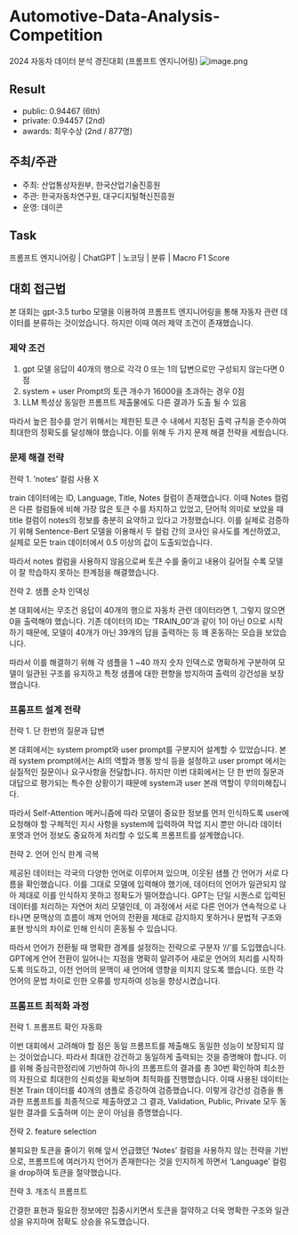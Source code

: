 # Automotive-Data-Analysis-Competition
2024 자동차 데이터 분석 경진대회 (프롬프트 엔지니어링)
![image.png](https://prod-files-secure.s3.us-west-2.amazonaws.com/75352cb9-b77f-4259-a4af-462ca7b3df78/88f865c1-da6d-4551-a46f-e0620d32ee1b/image.png)

## Result

- public: 0.94467 (6th)
- private: 0.94457 (2nd)
- awards: 최우수상 (2nd / 877명)

## 주최/주관

- 주최: 산업통상자원부, 한국산업기술진흥원
- 주관: 한국자동차연구원, 대구디지털혁신진흥원
- 운영: 데이콘

## Task

프롬프트 엔지니어링 | ChatGPT | 노코딩 | 분류 | Macro F1 Score

## 대회 접근법

본 대회는 gpt-3.5 turbo 모델을 이용하여 프롬프트 엔지니어링을 통해 자동자 관련 데이터를 분류하는 것이었습니다. 하지만 이때 여러 제약 조건이 존재했습니다. 

### 제약 조건

1. gpt 모델 응답이 40개의 행으로 각각 0 또는 1의 답변으로만 구성되지 않는다면 0점
2. system + user Prompt의 토큰 개수가 16000을 초과하는 경우 0점
3. LLM 특성상 동일한 프롬프트 제출물에도 다른 결과가 도출 될 수 있음

따라서 높은 점수를 얻기 위해서는 제한된 토큰 수 내에서 지정된 출력 규칙을 준수하여 최대한의 정확도를 달성해야 했습니다. 이를 위해 두 가지 문제 해결 전략을 세웠습니다.

### 문제 해결 전략

전략 1. ‘notes’ 컬럼 사용 X

train 데이터에는 ID, Language, Title, Notes 컬럼이 존재했습니다. 이때 Notes 컬럼은 다른 컬럼들에 비해 가장 많은 토큰 수를 차지하고 있었고, 단어적 의미로 보았을 때 title 컬럼이 notes의 정보를 충분히 요약하고 있다고 가정했습니다. 이를 실제로 검증하기 위해 Sentence-Bert 모델을 이용해서 두 컬럼 간의 코사인 유사도를 계산하였고, 실제로 모든 train 데이터에서 0.5 이상의 값이 도출되었습니다. 

따라서 notes 컬럼을 사용하지 않음으로써 토큰 수를 줄이고 내용이 길어질 수록 모델이 잘 학습하지 못하는 한계점을 해결했습니다.

전략 2. 샘플 순차 인덱싱

본 대회에서는 무조건 응답이 40개의 행으로 자동차 관련 데이터라면 1, 그렇지 않으면 0을 출력해야 했습니다. 기존 데이터의 ID는 ‘TRAIN_00’과 같이 1이 아닌 0으로 시작하기 때문에, 모델이 40개가 아닌 39개의 답을 출력하는 등 꽤 혼동하는 모습을 보았습니다. 

따라서 이를 해결하기 위해 각 샘플을 1 ~40 까지 숫자 인덱스로 명확하게 구분하여 모델이 일관된 구조를 유지하고 특정 샘플에 대한 편향을 방지하여 출력의 강건성을 보장했습니다.

### 프롬프트 설계 전략

전략 1. 단 한번의 질문과 답변

본 대회에서는 system prompt와 user prompt를 구분지어 설계할 수 있었습니다. 본래 system prompt에서는 AI의 역할과 행동 방식 등을 설정하고 user prompt 에서는 실질적인 질문이나 요구사항을 전달합니다. 하지만 이번 대회에서는 단 한 번의 질문과 대답으로 평가되는 특수한 상황이기 때문에 system과 user 본래 역할이 무의미해집니다. 

따라서 Self-Attention 메커니즘에 따라 모델이 중요한 정보를 먼저 인식하도록 user에 요청해야 할 구체적인 지시 사항을 system에 입력하여 작업 지시 뿐만 아니라 데이터 포맷과 언어 정보도 중요하게 처리할 수 있도록 프롬프트를 설계했습니다.

전략 2. 언어 인식 한계 극복

제공된 데이터는 각국의 다양한 언어로 이루어져 있으며, 이웃된 샘플 간 언어가 서로 다름을 확인했습니다. 이를 그대로 모델에 입력해야 했기에, 데이터의 언어가 일관되지 않아 제대로 이를 인식하지 못하고 정확도가 떨어졌습니다.  GPT는 단일 시퀀스로 입력된 데이터를 처리하는 자연어 처리 모델인데, 이 과정에서 서로 다른 언어가 연속적으로 나타나면 문맥상의 흐름이 깨져 언어의 전환을 제대로 감지하지 못하거나 문법적 구조와 표현 방식의 차이로 인해 인식이 혼동될 수 있습니다. 

따라서 언어가 전환될 때 명확한 경계를 설정하는 전략으로 구분자 ‘//’를 도입했습니다. GPT에게 언어 전환이 일어나는 지점을 명확히 알려주어 새로운 언어의 처리를 시작하도록 의도하고, 이전 언어의 문맥이 새 언어에 영향을 미치지 않도록 했습니다. 또한 각 언어의 문법 차이로 인한 오류를 방지하여 성능을 향상시켰습니다.

### 프롬프트 최적화 과정

전략 1. 프롬프트 확인 자동화

이번 대회에서 고려해야 할 점은 동일 프롬프트를 제출해도 동일한 성능이 보장되지 않는 것이었습니다. 따라서 최대한 강건하고 동일하게 출력되는 것을 증명해야 합니다. 이를 위해 중심극한정리에 기반하여 하나의 프롬프트의 결과를 총 30번 확인하여 최소한의 자원으로 최대한의 신뢰성을 확보하며 최적화를 진행했습니다. 이때 사용된 데이터는 원본 Train 데이터를 40개의 샘플로 증강하여 검증했습니다. 이렇게 강건성 검증을 통과한 프롬프트를 최종적으로 제출하였고 그 결과, Validation, Public, Private 모두 동일한 결과를 도출하며 이는 운이 아님을 증명했습니다.

전략 2. feature selection

불피요한 토큰을 줄이기 위해 앞서 언급했던 ‘Notes’  컬럼을 사용하지 않는 전략을 기반으로, 프롬프트에 여러가지 언어가 존재한다는 것을 인지하게 하면서 ‘Language’ 컬럼을 drop하여 토큰을 절약했습니다.

전략 3. 개조식 프롬프트

간결한 표현과 필요한 정보에만 집중시키면서 토큰을 절약하고 더욱 명확한 구조와 일관성을 유지하며 정확도 상승을 유도했습니다.
